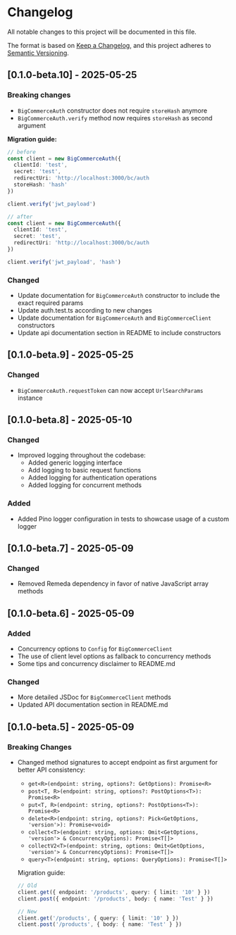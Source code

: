 # Changelog

All notable changes to this project will be documented in this file.

The format is based on [Keep a Changelog](https://keepachangelog.com/en/1.0.0/),
and this project adheres to [Semantic Versioning](https://semver.org/spec/v2.0.0.html).

## [0.1.0-beta.10] - 2025-05-25

### Breaking changes

- `BigCommerceAuth` constructor does not require `storeHash` anymore
- `BigCommerceAuth.verify` method now requires `storeHash` as second argument

**Migration guide:**
```ts
// before
const client = new BigCommerceAuth({
  clientId: 'test',
  secret: 'test',
  redirectUri: 'http://localhost:3000/bc/auth
  storeHash: 'hash'
})

client.verify('jwt_payload')

// after
const client = new BigCommerceAuth({
  clientId: 'test',
  secret: 'test',
  redirectUri: 'http://localhost:3000/bc/auth
})

client.verify('jwt_payload', 'hash')
```

### Changed
- Update documentation for `BigCommerceAuth` constructor to include the exact required params
- Update auth.test.ts according to new changes
- Update documentation for `BigCommerceAuth` and `BigCommerceClient` constructors
- Update api documentation section in README to include constructors

## [0.1.0-beta.9] - 2025-05-25

### Changed
- `BigCommerceAuth.requestToken` can now accept `UrlSearchParams` instance

## [0.1.0-beta.8] - 2025-05-10

### Changed
- Improved logging throughout the codebase:
  - Added generic logging interface
  - Add logging to basic request functions
  - Added logging for authentication operations
  - Added logging for concurrent methods

### Added
- Added Pino logger configuration in tests to showcase usage of a custom logger

## [0.1.0-beta.7] - 2025-05-09

### Changed
- Removed Remeda dependency in favor of native JavaScript array methods

## [0.1.0-beta.6] - 2025-05-09

### Added
- Concurrency options to `Config` for `BigCommerceClient`
- The use of client level options as fallback to concurrency methods
- Some tips and concurrency disclaimer to README.md

### Changed
- More detailed JSDoc for `BigCommerceClient` methods
- Updated API documentation section in README.md

## [0.1.0-beta.5] - 2025-05-09

### Breaking Changes
- Changed method signatures to accept endpoint as first argument for better API consistency:
  - `get<R>(endpoint: string, options?: GetOptions): Promise<R>`
  - `post<T, R>(endpoint: string, options?: PostOptions<T>): Promise<R>`
  - `put<T, R>(endpoint: string, options?: PostOptions<T>): Promise<R>`
  - `delete<R>(endpoint: string, options?: Pick<GetOptions, 'version'>): Promise<void>`
  - `collect<T>(endpoint: string, options: Omit<GetOptions, 'version'> & ConcurrencyOptions): Promise<T[]>`
  - `collectV2<T>(endpoint: string, options: Omit<GetOptions, 'version'> & ConcurrencyOptions): Promise<T[]>`
  - `query<T>(endpoint: string, options: QueryOptions): Promise<T[]>`

  Migration guide:
  ```typescript
  // Old
  client.get({ endpoint: '/products', query: { limit: '10' } })
  client.post({ endpoint: '/products', body: { name: 'Test' } })
  
  // New
  client.get('/products', { query: { limit: '10' } })
  client.post('/products', { body: { name: 'Test' } })
  ``` 